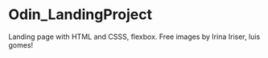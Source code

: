 # Odin_LandingProject
Landing page with HTML and CSSS, flexbox.
Free  images by Irina Iriser, luis gomes!